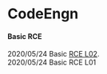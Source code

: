 # CodeEngn
#### Basic RCE

2020/05/24 Basic [RCE L02](https://github.com/LittleSamakFox/Wargame/blob/master/CodeEngn/Basic_RCE/L01/README.md).   
2020/05/24 Basic RCE L01
